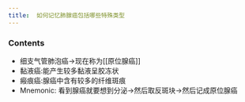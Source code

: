 ```yaml
---
title:  如何记忆肺腺癌包括哪些特殊类型
--- 
```


### Contents
- 细支气管肺泡癌→现在称为[[原位腺癌]]
- 黏液癌:能产生较多黏液呈胶冻状
- 瘢痕癌:腺癌中含有较多的纤维斑痕
- Mnemonic: 看到腺癌就要想到分泌→然后取反斑块→然后记成原位腺癌


